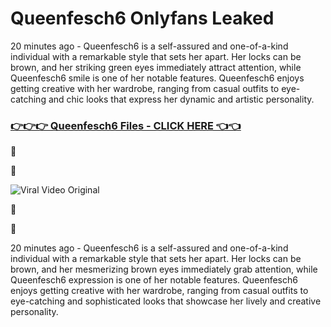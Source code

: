 # Queenfesch6 Onlyfans Leaked

<p>20 minutes ago - Queenfesch6 is a self-assured and one-of-a-kind individual with a remarkable style that sets her apart. Her locks can be brown, and her striking green eyes immediately attract attention, while Queenfesch6 smile is one of her notable features. Queenfesch6 enjoys getting creative with her wardrobe, ranging from casual outfits to eye-catching and chic looks that express her dynamic and artistic personality.</p><p>
<h3><a href="https://fansleaks.com-getfree.pro/queenfesch6" rel="nofollow">👉👉👉 Queenfesch6 Files - CLICK HERE 👈👈</a></h3>
<p>🔻</p>
<p>🔻</p> <p>
<a href="https://fansleaks.com-getfree.pro/queenfesch6" rel="nofollow"><img src="https://i.imgur.com/0ZbtXZ5.gif" alt="Viral Video Original" style="max-width: 100%; display: inline-block;" data-target="animated-image.originalImage"></a>
<p>🔻</p>
<p>🔻</p> <p>20 minutes ago - Queenfesch6 is a self-assured and one-of-a-kind individual with a remarkable style that sets her apart. Her locks can be brown, and her mesmerizing brown eyes immediately grab attention, while Queenfesch6 expression is one of her notable features. Queenfesch6 enjoys getting creative with her wardrobe, ranging from casual outfits to eye-catching and sophisticated looks that showcase her lively and creative personality.</p>